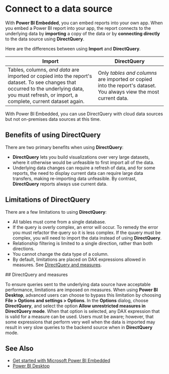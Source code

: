 <properties
   pageTitle="Microsoft Power BI Embedded - Connecting to a data source"
   description="Power BI Embedded, connect to data sources"
   services="power-bi-embedded"
   documentationCenter=""
   authors="minewiskan"
   manager="NA"
   editor=""
   tags=""/>
<tags
   ms.service="power-bi-embedded"
   ms.devlang="NA"
   ms.topic="article"
   ms.tgt_pltfrm="NA"
   ms.workload="powerbi"
   ms.date="07/05/2016"
   ms.author="owend"/>

# Connect to a data source

With **Power BI Embedded**, you can embed reports into your own app. When you embed a Power BI report into your app, the report connects to the underlying data by **importing** a copy of the data or by **connecting directly** to the data source using **DirectQuery**.

Here are the differences between using **Import** and **DirectQuery**.

|Import | DirectQuery
|---|---
|Tables, columns, *and data* are imported or copied into the report's dataset. To see changes that occurred to the underlying data, you must refresh, or import, a complete, current dataset again.|Only *tables and columns* are imported or copied into the report's dataset. You always view the most current data.
With Power BI Embedded, you can use DirectQuery with cloud data sources but not on-premises data sources at this time.

## Benefits of using DirectQuery

There are two primary benefits when using **DirectQuery**:

   -	**DirectQuery** lets you build visualizations over very large datasets, where it otherwise would be unfeasible to first import all of the data.
   -	Underlying data changes can require a refresh of data, and for some reports, the need to display current data can require large data transfers, making re-importing data unfeasible. By contrast, **DirectQuery** reports always use current data.

## Limitations of DirectQuery

   There are a few limitations to using **DirectQuery**:

   -	All tables must come from a single database.
   -	If the query is overly complex, an error will occur. To remedy the error you must refactor the query so it is less complex. If the quuery must be complex, you will need to import the data instead of using **DirectQuery**.
   -	Relationship filtering is limited to a single direction, rather than both directions.
   -	You cannot change the data type of a column.
   -	By default, limitations are placed on DAX expressions allowed in measures. See [DirectQuery and measures](#measures).

<a name="measures"/>
## DirectQuery and measures

To ensure queries sent to the underlying data source have acceptable performance, limitations are imposed on measures. When using **Power BI Desktop**, advanced users can choose to bypass this limitation by choosing **File > Options and settings > Options**. In the **Options** dialog, choose **DirectQuery**, and select the option **Allow unrestricted measures in DirectQuery mode**. When that option is selected, any DAX expression that is valid for a measure can be used. Users must be aware; however, that some expressions that perform very well when the data is imported may result in very slow queries to the backend source when in **DirectQuery** mode. 

## See Also
- [Get started with Microsoft Power BI Embedded](power-bi-embedded-get-started.md)
- [Power BI Desktop](https://powerbi.microsoft.com/documentation/powerbi-desktop-get-the-desktop/)
